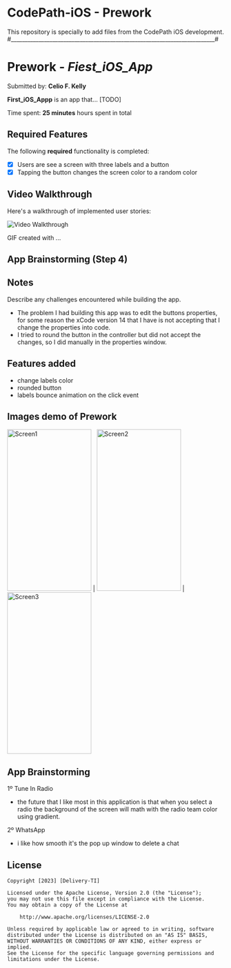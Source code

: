 # CodePath-iOS - Prework
This repository is specially to add files from the CodePath iOS development.
#__________________________________________________________________________#

# Prework - *Fiest_iOS_App*

Submitted by: **Celio F. Kelly**

**First_iOS_Appp** is an app that... [TODO] 

Time spent: **25 minutes** hours spent in total

## Required Features

The following **required** functionality is completed:

- [x] Users are see a screen with three labels and a button
- [x] Tapping the button changes the screen color to a random color
 
## Video Walkthrough

Here's a walkthrough of implemented user stories:

<img src='http://i.imgur.com/link/to/your/gif/file.gif' title='Video Walkthrough' width='' alt='Video Walkthrough' />

<!-- Replace this with whatever GIF tool you used! -->
GIF created with ...  
<!-- Recommended tools:
[Kap](https://getkap.co/) for macOS
[ScreenToGif](https://www.screentogif.com/) for Windows
[peek](https://github.com/phw/peek) for Linux. -->

## App Brainstorming (Step 4)

## Notes

Describe any challenges encountered while building the app.

- The problem I had building this app was to edit the buttons properties, for some reason the xCode version 14 that I have is not accepting that I change the properties into code.
- I tried to round the button in the controller but did not accept the changes, so I did manually in the properties window.


## Features added
- change labels color
- rounded button
- labels bounce animation on the click event

## Images demo of Prework
   <img src='https://raw.githubusercontent.com/Cowpira/CodePath-iOS_Prework/main/Images/prework-screen1.JPG' title='Prework-Screen1' width='195px' height='375px' alt='Screen1' /> |
  <img src='https://raw.githubusercontent.com/Cowpira/CodePath-iOS_Prework/main/Images/prework-screen2.JPG' title='Prework-Screen2' width='195px' height='375px' alt='Screen2' /> |
  <img src='https://raw.githubusercontent.com/Cowpira/CodePath-iOS_Prework/main/Images/prework-screen3.JPG' title='Prework-Screen3' width='195px' height='375px' alt='Screen3' />
      
  


## App Brainstorming
1º Tune In Radio
  - the future that I like most in this application is that when you select a radio the background of the screen will math with the radio team color using gradient.

2º WhatsApp
  - i like how smooth it's the pop up window to delete a chat
  

## License

    Copyright [2023] [Delivery-TI]

    Licensed under the Apache License, Version 2.0 (the "License");
    you may not use this file except in compliance with the License.
    You may obtain a copy of the License at

        http://www.apache.org/licenses/LICENSE-2.0

    Unless required by applicable law or agreed to in writing, software
    distributed under the License is distributed on an "AS IS" BASIS,
    WITHOUT WARRANTIES OR CONDITIONS OF ANY KIND, either express or implied.
    See the License for the specific language governing permissions and
    limitations under the License.
